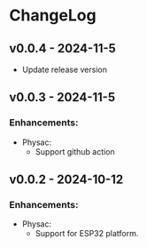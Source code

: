 # ChangeLog

## v0.0.4 - 2024-11-5
* Update release version

## v0.0.3 - 2024-11-5
### Enhancements:
* Physac:
  * Support github action

## v0.0.2 - 2024-10-12
### Enhancements:
* Physac:
  * Support for ESP32 platform.